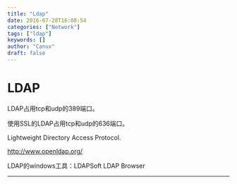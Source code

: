 ```yaml
---
title: "Ldap"
date: 2016-07-28T16:08:54
categories: ["Network"]
tags: ["ldap"]
keywords: []
author: "Canux"
draft: false
---
```


# LDAP

LDAP占用tcp和udp的389端口。

使用SSL的LDAP占用tcp和udp的636端口。

Lightweight Directory Access Protocol.

<http://www.openldap.org/>

LDAP的windows工具：LDAPSoft LDAP Browser

***
